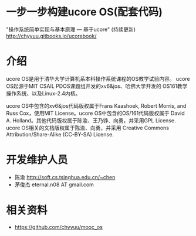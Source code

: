 一步一步构建ucore OS(配套代码)
======================
"操作系统简单实现与基本原理 — 基于ucore" (持续更新) http://chyyuu.gitbooks.io/ucorebook/

介绍
======================
ucore OS是用于清华大学计算机系本科操作系统课程的OS教学试验内容。
ucore OS起源于MIT CSAIL PDOS课题组开发的xv6&jos、哈佛大学开发的
OS161教学操作系统、以及Linux-2.4内核。

ucore OS中包含的xv6&jos代码版权属于Frans Kaashoek, Robert Morris,
and Russ Cox，使用MIT License。ucore OS中包含的OS/161代码版权属于
David A. Holland。其他代码版权属于陈渝、王乃铮、向勇，并采用GPL License.
ucore OS相关的文档版权属于陈渝、向勇，并采用 Creative Commons 
Attribution/Share-Alike (CC-BY-SA) License. 

开发维护人员 
======================
 * 陈渝 http://soft.cs.tsinghua.edu.cn/~chen
 * 茅俊杰 eternal.n08 AT gmail.com

相关资料
======================
 * https://github.com/chyyuu/mooc_os
